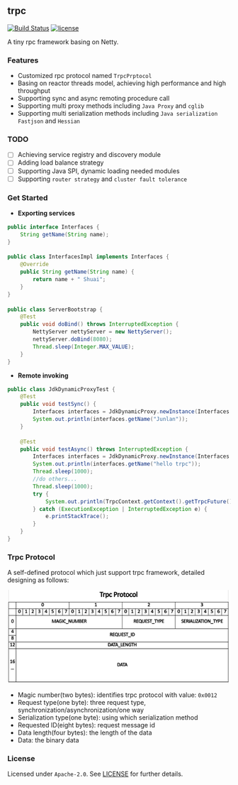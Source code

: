 ## trpc

[![Build Status](https://travis-ci.com/ShuaiJunlan/trpc.svg?token=99wnxLqpskbRCf2sLyrg&branch=master)](https://travis-ci.com/ShuaiJunlan/trpc) [![license](https://img.shields.io/github/license/ShuaiJunlan/trpc.svg)](https://github.com/ShuaiJunlan/trpc/blob/master/LICENSE)

A tiny rpc framework basing on Netty.

### Features
* Customized rpc protocol named `TrpcPrptocol`
* Basing on reactor threads model, achieving high performance and high throughput
* Supporting sync and async remoting procedure call
* Supporting multi proxy methods including `Java Proxy` and `cglib`
* Supporting multi serialization methods including `Java serialization` `Fastjson` and `Hessian`

### TODO
- [ ] Achieving service registry and discovery module
- [ ] Adding load balance strategy
- [ ] Supporting Java SPI, dynamic loading needed modules
- [ ] Supporting `router strategy` and `cluster fault tolerance`

### Get Started
* **Exporting services**
```java
public interface Interfaces {
    String getName(String name);
}

public class InterfacesImpl implements Interfaces {
    @Override
    public String getName(String name) {
        return name + " Shuai";
    }
}

public class ServerBootstrap {
    @Test
    public void doBind() throws InterruptedException {
        NettyServer nettyServer = new NettyServer();
        nettyServer.doBind(8080);
        Thread.sleep(Integer.MAX_VALUE);
    }
}
```
* **Remote invoking**
```java
public class JdkDynamicProxyTest {
    @Test
    public void testSync() {
        Interfaces interfaces = JdkDynamicProxy.newInstance(Interfaces.class);
        System.out.println(interfaces.getName("Junlan"));
    }
    
    @Test
    public void testAsync() throws InterruptedException {
        Interfaces interfaces = JdkDynamicProxy.newInstance(Interfaces.class);
        System.out.println(interfaces.getName("hello trpc"));
        Thread.sleep(1000);
        //do others...
        Thread.sleep(1000);
        try {
            System.out.println(TrpcContext.getContext().getTrpcFuture().get());
        } catch (ExecutionException | InterruptedException e) {
            e.printStackTrace();
        }
    }
}
```
### Trpc Protocol
A self-defined protocol which just support trpc framework, detailed designing as follows:

![](https://github.com/ShuaiJunlan/trpc/blob/master/documents/assert/trpc-protocol.png?raw=true)

* Magic number(two bytes): identifies trpc protocol with value: `0x0012`
* Request type(one byte): three request type, synchronization/asynchronization/one way
* Serialization type(one byte): using which serialization method
* Requested ID(eight bytes): request message id
* Data length(four bytes): the length of  the data
* Data: the binary data

### License
Licensed under `Apache-2.0`. See [LICENSE](https://github.com/ShuaiJunlan/trpc/blob/master/LICENSE) for further details.